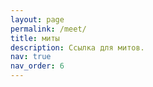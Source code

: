 ```yaml
---
layout: page
permalink: /meet/
title: миты
description: Ссылка для митов.
nav: true
nav_order: 6
---
```


<!DOCTYPE html>
<html>
  <head>
    <script src='https://8x8.vc/vpaas-magic-cookie-7a577401e6ff45bc9738555943af1a51/external_api.js' async></script>
    <style>html, body, #jaas-container { height: 100%; }</style>
    <script type="text/javascript">
      window.onload = () => {
        const api = new JitsiMeetExternalAPI("8x8.vc", {
          roomName: "vpaas-magic-cookie-7a577401e6ff45bc9738555943af1a51/SampleAppCollectiveJointsRateHalf",
          parentNode: document.querySelector('#jaas-container')
        });
      }
    </script>
  </head>
  <body><div id="jaas-container" /></body>
</html>
